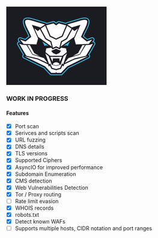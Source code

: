 ![Racoon](Raccoon.png)

### WORK IN PROGRESS
#### Features
- [x] Port scan
- [x] Serivces and scripts scan
- [x] URL fuzzing
- [x] DNS details
- [x] TLS versions
- [x] Supported Ciphers
- [x] AsyncIO for improved performance
- [x] Subdomain Enumeration
- [x] CMS detection
- [x] Web Vulnerabilities Detection
- [x] Tor / Proxy routing
- [ ] Rate limit evasion
- [x] WHOIS records
- [x] robots.txt
- [x] Detect known WAFs
- [ ] Supports multiple hosts, CIDR notation and port ranges
